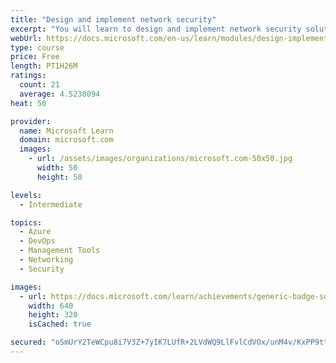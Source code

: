 ```yaml
---
title: "Design and implement network security"
excerpt: "You will learn to design and implement network security solutions such as Azure DDoS, Azure Firewall, Network Security Groups, and Web Application Firewall."
webUrl: https://docs.microsoft.com/en-us/learn/modules/design-implement-network-security-monitoring/
type: course
price: Free
length: PT1H26M
ratings:
  count: 21
  average: 4.5238094
heat: 50

provider:
  name: Microsoft Learn
  domain: microsoft.com
  images:
    - url: /assets/images/organizations/microsoft.com-50x50.jpg
      width: 50
      height: 50

levels:
  - Intermediate

topics:
  - Azure
  - DevOps
  - Management Tools
  - Networking
  - Security

images:
  - url: https://docs.microsoft.com/learn/achievements/generic-badge-social.png
    width: 640
    height: 320
    isCached: true

secured: "oSmUrY2TeWCpu8i7V3Z+7yIK7LUfR+2LVdWQ9LlFvlCdVOx/unM4v/KxPP9ttxgP439YZ9yZV/IDxl5joha5CZLQrVh4s7c5ITaVn/BNIM8S/huz1Apanwk1AgLtSJ4CUnQHIoRrbxW3hM4zptZQ4J5qMnhNSSPo6VI0i1tQJOYu6TTakFzTnp8G4Mm8/K/1ZX+0E4jHARebkWW2NW4P9GQDAvt8xKpNOhk9l/mvsXVbbh0l91Na69RSPbemxqOgMOjGqFRPZl3XfneDY2tCdJA6W6xAFwPVFJBTWBp+dEVmxAktbJ2PRkoFMv2Qx2xVoirTPyMo3SbzYATMUMcZDmwxEJW1fXBWyKLZeTHkcL1DhOhfli4uWvFu9GhJQwUi+P20nOJiMS6WjIvxGg49UOGbGtDOCWlAM80NmQNDp/Y=;9dLDlyFHezSM2Irstk7uCQ=="
---
```


